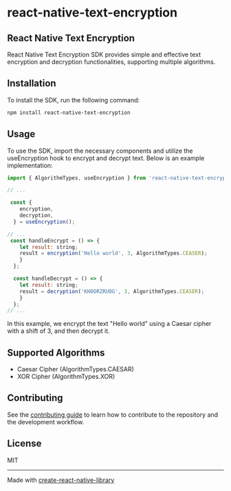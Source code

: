 # react-native-text-encryption

## React Native Text Encryption

React Native Text Encryption SDK provides simple and effective text encryption and decryption functionalities, supporting multiple algorithms.

## Installation

To install the SDK, run the following command:

```sh
npm install react-native-text-encryption
```

## Usage

To use the SDK, import the necessary components and utilize the useEncryption hook to encrypt and decrypt text. Below is an example implementation:

```js
import { AlgorithmTypes, useEncryption } from 'react-native-text-encryption';

// ...

 const {
    encryption,
    decryption,
  } = useEncryption();

// ...
 const handleEncrypt = () => {
    let result: string;
    result = encryption('Hello world', 3, AlgorithmTypes.CEASER);
    }
  };

  const handleDecrypt = () => {
    let result: string;
    result = decryption('KHOORZRUOG', 3, AlgorithmTypes.CEASER);
    }
  };
// ...
```

In this example, we encrypt the text "Hello world" using a Caesar cipher with a shift of 3, and then decrypt it.

## Supported Algorithms

- Caesar Cipher (AlgorithmTypes.CAESAR)
- XOR Cipher (AlgorithmTypes.XOR)

## Contributing

See the [contributing guide](CONTRIBUTING.md) to learn how to contribute to the repository and the development workflow.

## License

MIT

---

Made with [create-react-native-library](https://github.com/callstack/react-native-builder-bob)
